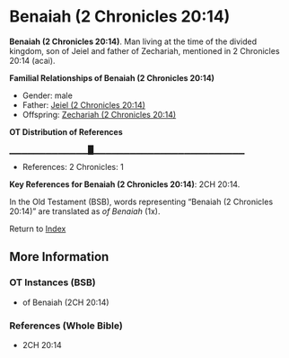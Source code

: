 # Benaiah (2 Chronicles 20:14)
**Benaiah (2 Chronicles 20:14)**. 
Man living at the time of the divided kingdom, son of Jeiel and father of Zechariah, mentioned in 2 Chronicles 20:14 (acai). 




**Familial Relationships of Benaiah (2 Chronicles 20:14)**


* Gender: male
* Father: [Jeiel (2 Chronicles 20:14)](Jeiel.5.md)
* Offspring: [Zechariah (2 Chronicles 20:14)](Zechariah.10.md)


**OT Distribution of References**

▁▁▁▁▁▁▁▁▁▁▁▁▁█▁▁▁▁▁▁▁▁▁▁▁▁▁▁▁▁▁▁▁▁▁▁▁▁▁
* References: 2 Chronicles: 1



**Key References for Benaiah (2 Chronicles 20:14)**: 
2CH 20:14. 


In the Old Testament (BSB), words representing “Benaiah (2 Chronicles 20:14)” are translated as 
*of Benaiah* (1x). 




Return to [Index](00-Index.md)

## More Information

### OT Instances (BSB)

* of Benaiah (2CH 20:14)



### References (Whole Bible)

* 2CH 20:14



